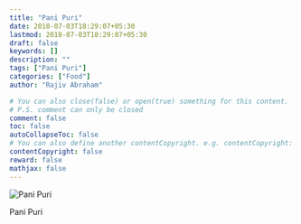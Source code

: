 ```yaml
---
title: "Pani Puri"
date: 2018-07-03T18:29:07+05:30
lastmod: 2018-07-03T18:29:07+05:30
draft: false
keywords: []
description: ""
tags: ["Pani Puri"]
categories: ["Food"]
author: "Rajiv Abraham"

# You can also close(false) or open(true) something for this content.
# P.S. comment can only be closed
comment: false
toc: false
autoCollapseToc: false
# You can also define another contentCopyright. e.g. contentCopyright: "This is another copyright."
contentCopyright: false
reward: false
mathjax: false
---
```


![Pani Puri](https://res.cloudinary.com/abraham/image/upload/v1530622602/IMG_20180703_174402.jpg "Pani Puri")

Pani Puri